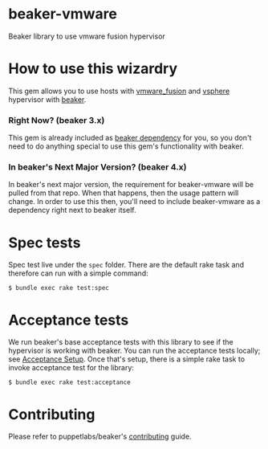 # beaker-vmware

Beaker library to use vmware fusion hypervisor

# How to use this wizardry

This gem allows you to use hosts with [vmware_fusion](vmware_fusion.md) and [vsphere](vsphere.md) hypervisor with [beaker](https://github.com/puppetlabs/beaker).

### Right Now? (beaker 3.x)

This gem is already included as [beaker dependency](https://github.com/puppetlabs/beaker/blob/master/beaker.gemspec) for you, so you don't need to do anything special to use this gem's functionality with beaker.

### In beaker's Next Major Version? (beaker 4.x)

In beaker's next major version, the requirement for beaker-vmware will be pulled
from that repo. When that happens, then the usage pattern will change. In order
to use this then, you'll need to include beaker-vmware as a dependency right
next to beaker itself.

# Spec tests

Spec test live under the `spec` folder. There are the default rake task and therefore can run with a simple command:

```console
$ bundle exec rake test:spec
```

# Acceptance tests

We run beaker's base acceptance tests with this library to see if the hypervisor is working with beaker. You can run the acceptance tests locally; see [Acceptance Setup](acceptance_setup.md). Once that's setup, there is a simple rake task to invoke acceptance test for the library:

```console
$ bundle exec rake test:acceptance
```

# Contributing

Please refer to puppetlabs/beaker's [contributing](https://github.com/puppetlabs/beaker/blob/master/CONTRIBUTING.md) guide.
